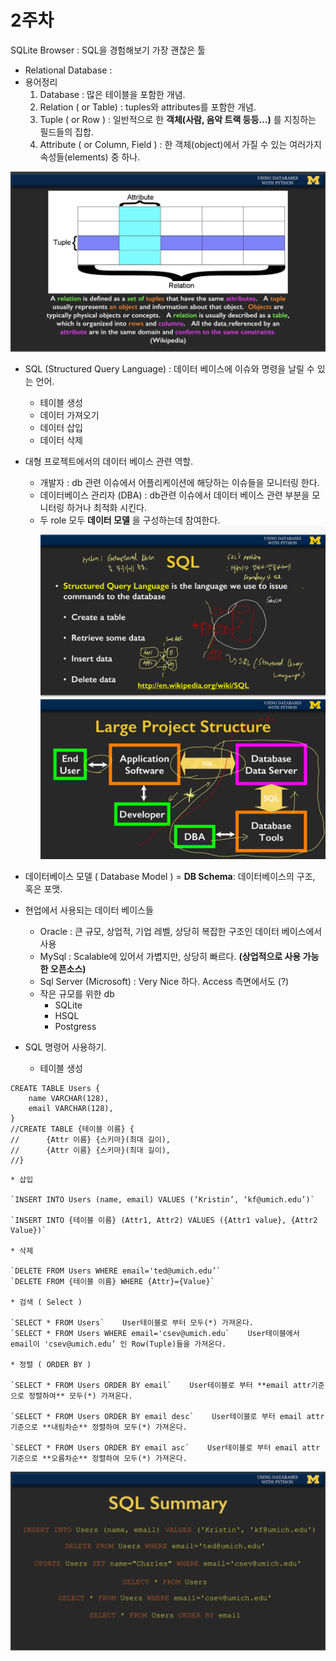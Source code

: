 # 2주차
SQLite Browser : SQL을 경험해보기 가장 괜찮은 툴

* Relational Database :
* 용어정리
	1. Database :  많은 테이블을 포함한 개념.
	2. Relation ( or Table) : tuples와 attributes를 포함한 개념.
	3. Tuple ( or Row ) : 일반적으로 한 **객체(사람, 음악 트랙 등등…)**  를 지칭하는 필드들의 집합. 
	4. Attribute ( or Column, Field ) : 한 객체(object)에서 가질 수 있는 여러가지 속성들(elements) 중 하나.

![](week2/screenshot%202019-04-21%20PM%204.06.09.png)

* SQL (Structured Query Language) : 데이터 베이스에 이슈와 명령을 날릴 수 있는 언어.
	* 테이블 생성
	* 데이터 가져오기
	* 데이터 삽입
	* 데이터 삭제

* 대형 프로젝트에서의 데이터 베이스 관련 역할.
	* 개발자 : db 관련 이슈에서 어플리케이션에 해당하는 이슈들을 모니터링 한다.
	* 데이터베이스 관리자 (DBA) : db관련 이슈에서 데이터 베이스 관련 부분을 모니터링 하거나 최적화 시킨다.
	* 두 role 모두 **데이터 모델** 을 구성하는데 참여한다.
![](week2/IMG_3E731D565C78-1.jpeg)
![](week2/IMG_D75E594D9D8E-1.jpeg)


* 데이터베이스 모델 ( Database Model )  = **DB Schema**: 데이터베이스의 구조, 혹은 포맷.
* 현업에서 사용되는 데이터 베이스들
	* Oracle : 큰 규모, 상업적, 기업 레벨, 상당히 복잡한 구조인 데이터 베이스에서 사용
	* MySql : Scalable에 있어서 가볍지만, 상당히 빠르다. **(상업적으로 사용 가능한 오픈소스)**
	* Sql Server (Microsoft) : Very Nice 하다. Access 측면에서도 (?) 
	* 작은 규모를 위한 db
		* SQLite
		* HSQL
		* Postgress

* SQL 명령어 사용하기.
	* 테이블 생성
```
CREATE TABLE Users {
	name VARCHAR(128),
	email VARCHAR(128),
}		
//CREATE TABLE {테이블 이름} {
//		{Attr 이름} {스키마}(최대 길이),
//		{Attr 이름} {스키마}(최대 길이),
//}			
```
	
	* 삽입

	`INSERT INTO Users (name, email) VALUES (‘Kristin’, ‘kf@umich.edu’)`

	`INSERT INTO {테이블 이름} (Attr1, Attr2) VALUES ({Attr1 value}, {Attr2 Value})`

	* 삭제

	`DELETE FROM Users WHERE email='ted@umich.edu’`
	`DELETE FROM {테이블 이름} WHERE {Attr}={Value}`

	* 검색 ( Select )

	`SELECT * FROM Users`    User테이블로 부터 모두(*) 가져온다.
	`SELECT * FROM Users WHERE email='csev@umich.edu`    User테이블에서 email이 'csev@umich.edu’ 인 Row(Tuple)들을 가져온다.

	* 정렬 ( ORDER BY )

	`SELECT * FROM Users ORDER BY email`    User테이블로 부터 **email attr기준으로 정렬하여** 모두(*) 가져온다.

	`SELECT * FROM Users ORDER BY email desc`    User테이블로 부터 email attr기준으로 **내림차순** 정렬하여 모두(*) 가져온다.

	`SELECT * FROM Users ORDER BY email asc`    User테이블로 부터 email attr기준으로 **오름차순** 정렬하여 모두(*) 가져온다.

![](week2/screenshot%202019-04-21%20PM%204.05.43.png)

